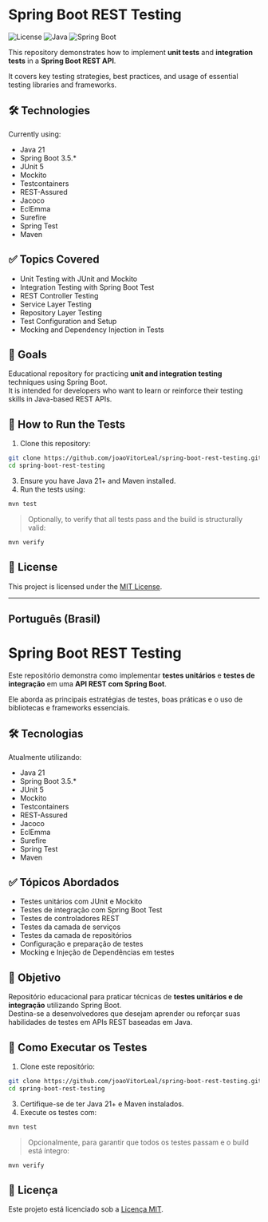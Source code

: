 # Spring Boot REST Testing

![License](https://img.shields.io/badge/license-MIT-green)
![Java](https://img.shields.io/badge/Java-21-blue)
![Spring Boot](https://img.shields.io/badge/Spring_Boot-3.5.x-brightgreen)

This repository demonstrates how to implement **unit tests** and **integration tests** in a **Spring Boot REST API**.

It covers key testing strategies, best practices, and usage of essential testing libraries and frameworks.

## 🛠️ Technologies

Currently using:

- Java 21
- Spring Boot 3.5.*
- JUnit 5
- Mockito
- Testcontainers
- REST-Assured
- Jacoco
- EclEmma
- Surefire
- Spring Test
- Maven

## ✅ Topics Covered

- Unit Testing with JUnit and Mockito
- Integration Testing with Spring Boot Test
- REST Controller Testing
- Service Layer Testing
- Repository Layer Testing
- Test Configuration and Setup
- Mocking and Dependency Injection in Tests

## 🎯 Goals

Educational repository for practicing **unit and integration testing** techniques using Spring Boot.  
It is intended for developers who want to learn or reinforce their testing skills in Java-based REST APIs.

## 🚀 How to Run the Tests

1. Clone this repository:

```bash
git clone https://github.com/joaoVitorLeal/spring-boot-rest-testing.git
cd spring-boot-rest-testing
```
3. Ensure you have Java 21+ and Maven installed.
4. Run the tests using:

```bash
mvn test
```
> Optionally, to verify that all tests pass and the build is structurally valid:

```bash
mvn verify
```

## 📄 License
This project is licensed under the [MIT License](LICENSE).

---

## **Português (Brasil)**

# Spring Boot REST Testing

Este repositório demonstra como implementar **testes unitários** e **testes de integração** em uma **API REST com Spring Boot**.

Ele aborda as principais estratégias de testes, boas práticas e o uso de bibliotecas e frameworks essenciais.

## 🛠️ Tecnologias

Atualmente utilizando:

- Java 21
- Spring Boot 3.5.*
- JUnit 5
- Mockito
- Testcontainers
- REST-Assured
- Jacoco
- EclEmma
- Surefire
- Spring Test
- Maven

## ✅ Tópicos Abordados

- Testes unitários com JUnit e Mockito
- Testes de integração com Spring Boot Test
- Testes de controladores REST
- Testes da camada de serviços
- Testes da camada de repositórios
- Configuração e preparação de testes
- Mocking e Injeção de Dependências em testes

## 🎯 Objetivo

Repositório educacional para praticar técnicas de **testes unitários e de integração** utilizando Spring Boot.  
Destina-se a desenvolvedores que desejam aprender ou reforçar suas habilidades de testes em APIs REST baseadas em Java.

## 🚀 Como Executar os Testes

1. Clone este repositório:

```bash
git clone https://github.com/joaoVitorLeal/spring-boot-rest-testing.git
cd spring-boot-rest-testing
```
3. Certifique-se de ter Java 21+ e Maven instalados.
4. Execute os testes com:

```bash
mvn test
```
> Opcionalmente, para garantir que todos os testes passam e o build está íntegro:

```bash
mvn verify
```

## 📄 Licença
Este projeto está licenciado sob a [Licença MIT](LICENSE).
